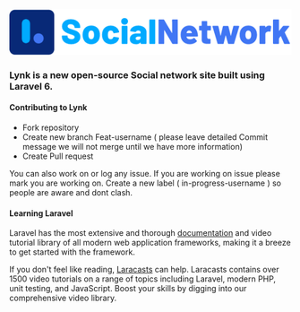 ![Alt text](public/assets/img/lynk_logo_trans.png?raw=true "Lynk Logo")

### Lynk is a new open-source Social network site built using Laravel 6.

#### Contributing to Lynk

* Fork repository
* Create new branch Feat-username ( please leave detailed Commit message we will not merge until we have more information)
* Create Pull request

You can also work on or log any issue. If you are working on issue please mark you are working on.
Create a new label ( in-progress-username ) so people are aware and dont clash.


#### Learning Laravel

Laravel has the most extensive and thorough [documentation](https://laravel.com/docs) and video tutorial library of all modern web application frameworks, making it a breeze to get started with the framework.

If you don't feel like reading, [Laracasts](https://laracasts.com) can help. Laracasts contains over 1500 video tutorials on a range of topics including Laravel, modern PHP, unit testing, and JavaScript. Boost your skills by digging into our comprehensive video library.
